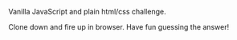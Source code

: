 Vanilla JavaScript and plain html/css challenge. 

Clone down and fire up in browser. Have fun guessing the answer!

